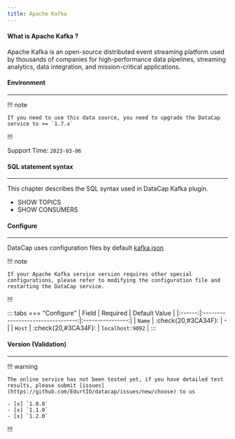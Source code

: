 ```yaml
---
title: Apache Kafka
---
```


#### What is Apache Kafka ?

Apache Kafka is an open-source distributed event streaming platform used by thousands of companies for high-performance data pipelines, streaming analytics, data integration, and mission-critical applications.

#### Environment

---

!!! note

    If you need to use this data source, you need to upgrade the DataCap service to >= `1.7.x`

!!!

Support Time: `2023-03-06`

#### SQL statement syntax

---

This chapter describes the SQL syntax used in DataCap Kafka plugin.

- SHOW TOPICS
- SHOW CONSUMERS

#### Configure

---

DataCap uses configuration files by default [kafka.json](https://github.com/EdurtIO/datacap/blob/dev/server/src/main/etc/conf/plugins/native/kafka.json)

!!! note

    If your Apache Kafka service version requires other special configurations, please refer to modifying the configuration file and restarting the DataCap service.

!!!

::: tabs
    === "Configure"
        | Field  |             Required              |  Default Value   |
        |:------:|:---------------------------------:|:----------------:|
        | `Name` | :check{20,#3CA34F}:  |        \-         |
        | `Host` | :check{20,#3CA34F}: | `localhost:9092` |
:::

#### Version (Validation)

---

!!! warning

    The online service has not been tested yet, if you have detailed test results, please submit [issues](https://github.com/EdurtIO/datacap/issues/new/choose) to us

    - [x] `1.0.0`
    - [x] `1.1.0`
    - [x] `1.2.0`

!!!